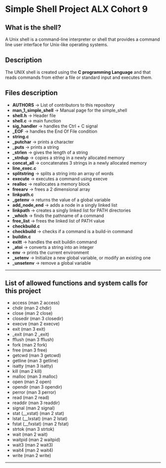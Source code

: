 # Simple Shell Project ALX Cohort 9

## What is the shell?
A Unix shell is a command-line interpreter or shell that provides a command line user interface for Unix-like operating systems.

## Description
The UNIX shell is created using the **C programming Language** and that reads commands from either a file or standard input and executes them.

## Files description
 - **AUTHORS** -> List of contributors to this repository
 - **man_1_simple_shell** -> Manual page for the simple_shell
 - **shell.h** -> Header file
 - **shell.c** -> main function
 - **sig_handler** -> handles the Ctrl + C signal
 - **_EOF** -> handles the End Of File condition
 - **string.c**
 - **_putchar** -> prints a character
 - **_puts** -> prints a string
 - **_strlen** -> gives the length of a string
 - **_strdup** -> copies a string in a newly allocated memory
 - **concat_all** -> concatenates 3 strings in a newly allocated memory
 - **line_exec.c**
 - **splitstring** -> splits a string into an array of words
 - **execute** -> executes a command using execve
 - **realloc** -> reallocates a memory block
 - **freearv** -> frees a 2 dimensional array
 - **linkpath.c**
 - **_getenv** -> returns the value of a global variable
 - **add_node_end** -> adds a node in a singly linked list
 - **linkpath** -> creates a singly linked list for PATH directories
 - **_which** -> finds the pathname of a command
 - **free_list** -> frees the linked list of PATH value
 - **checkbuild.c**
 - **checkbuild** -> checks if a command is a build-in command
 - **buildin.c**
 - **exitt** -> handles the exit buildin command
 - **_atoi** -> converts a string into an integer
 - **env** -> prints the current environment
 - **_setenv** -> Initialize a new global variable, or modify an existing one
 - **_unsetenv** -> remove a global variable

****
## List of allowed functions and system calls for this project
 - access (man 2 access)
 - chdir (man 2 chdir)
 - close (man 2 close)
 - closedir (man 3 closedir)
 - execve (man 2 execve)
 - exit (man 3 exit)
 - _exit (man 2 _exit)
 - fflush (man 3 fflush)
 - fork (man 2 fork)
 - free (man 3 free)
 - getcwd (man 3 getcwd)
 - getline (man 3 getline)
 - isatty (man 3 isatty)
 - kill (man 2 kill)
 - malloc (man 3 malloc)
 - open (man 2 open)
 - opendir (man 3 opendir)
 - perror (man 3 perror)
 - read (man 2 read)
 - readdir (man 3 readdir)
 - signal (man 2 signal)
 - stat (__xstat) (man 2 stat)
 - lstat (__lxstat) (man 2 lstat)
 - fstat (__fxstat) (man 2 fstat)
 - strtok (man 3 strtok)
 - wait (man 2 wait)
 - waitpid (man 2 waitpid)
 - wait3 (man 2 wait3)
 - wait4 (man 2 wait4)
 - write (man 2 write)
****